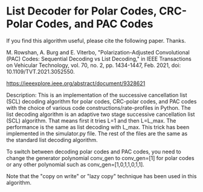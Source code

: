 # List Decoder for Polar Codes, CRC-Polar Codes, and PAC Codes
If you find this algorithm useful, please cite the following paper. Thanks.

M. Rowshan, A. Burg and E. Viterbo, "Polarization-Adjusted Convolutional (PAC) Codes: Sequential Decoding vs List Decoding," in IEEE Transactions on Vehicular Technology, vol. 70, no. 2, pp. 1434-1447, Feb. 2021, doi: 10.1109/TVT.2021.3052550.

https://ieeexplore.ieee.org/abstract/document/9328621

Description: 
This is an implementation of the successive cancellation list (SCL) decoding algorithm for polar codes, CRC-polar codes, and PAC codes with the choice of various code constructions/rate-profiles in Python. 
The list decoding algorithm is an adaptive two stage successive cancellation list (SCL) algorithm. That means first it tries L=1 and then L=L_max. The performance is the same as list decoding with L_max. This trick has been implemented in the simulator.py file. The rest of the files are the same as the standard list decoding algorithm.

To switch between decoding polar codes and PAC codes, you need to change the generator polynomial conv_gen to conv_gen=[1] for polar codes or any other polynomial such as conv_gen=[1,0,1,1,0,1,1].

Note that the "copy on write" or "lazy copy" technique has been used in this algorithm.
